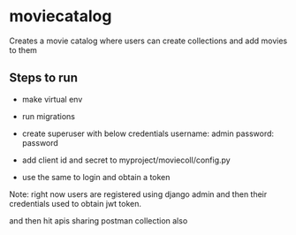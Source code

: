 # moviecatalog
Creates a movie catalog where users can create collections and add movies to them

## Steps to run

* make virtual env
* run migrations
* create superuser with below credentials
	username: admin
	password: password
* add client id and secret to myproject/moviecoll/config.py

* use the same to login and obtain a token


Note: right now users are registered using django admin
and then their credentials used to obtain jwt token.


and then hit apis
sharing postman collection also

